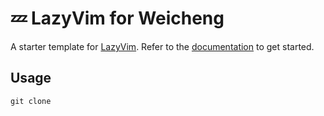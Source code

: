 # 💤 LazyVim for Weicheng

A starter template for [LazyVim](https://github.com/LazyVim/LazyVim).
Refer to the [documentation](https://lazyvim.github.io/installation) to get started.

## Usage

```shell
git clone

```
